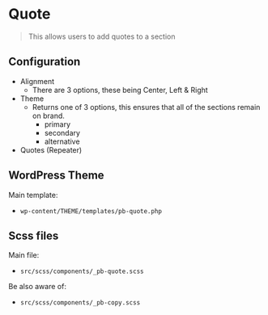 # Quote

> This allows users to add quotes to a section

## Configuration 
- Alignment
	- There are 3 options, these being Center, Left & Right
- Theme
	- Returns one of 3 options, this ensures that all of the sections remain on brand.
		- primary
		- secondary
		- alternative
- Quotes (Repeater)

## WordPress Theme
Main template:
- ```wp-content/THEME/templates/pb-quote.php```

## Scss files
Main file:
- ```src/scss/components/_pb-quote.scss```

Be also aware of:
- ```src/scss/components/_pb-copy.scss```
